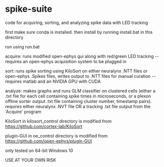 # spike-suite

code for acquiring, sorting, and analyzing spike data with LED tracking

first make sure conda is installed. then install by running install.bat in this directory

run using run.bat

acquire: runs modified open-ephys gui along with red/green LED tracking -- requires an open-ephys acquisition system to be plugged in

sort: runs spike sorting using KiloSort on either neuralynx .NTT files or open-ephys .Spikes files, writes output to .NTT files for manual curation -- requires matlab and an NVIDIA GPU with CUDA

analyze: makes graphs and runs GLM classifier on clustered cells (either a .txt file for each cell containing spike times in microseconds, or a plexon offline sorter output .txt file containing cluster number, timestamp pairs). requires either neuralynx .NVT file OR a tracking .txt file output from the 'Acquire' program

KiloSort in kilosort_control directory is modified from https://github.com/cortex-lab/KiloSort

plugin-GUI in oe_control directory is modified from https://github.com/open-ephys/plugin-GUI

only tested on 64-bit Windows 10

USE AT YOUR OWN RISK